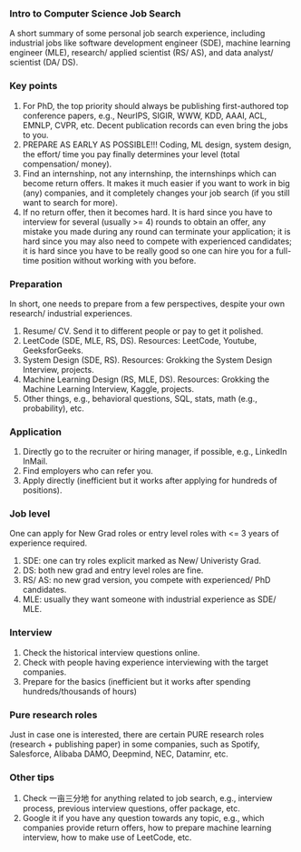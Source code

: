 ### Intro to Computer Science Job Search

A short summary of some personal job search experience, including industrial jobs like software development engineer (SDE), machine learning engineer (MLE), research/ applied scientist (RS/ AS), and data analyst/ scientist (DA/ DS).

### Key points
1) For PhD, the top priority should always be publishing first-authored top conference papers, e.g., NeurIPS, SIGIR, WWW, KDD, AAAI, ACL, EMNLP, CVPR, etc. Decent publication records can even bring the jobs to you.
2) PREPARE AS EARLY AS POSSIBLE!!! Coding, ML design, system design, the effort/ time you pay finally determines your level (total compensation/ money).
3) Find an internshinp, not any internshinp, the internshinps which can become return offers. It makes it much easier if you want to work in big (any) companies, and it completely changes your job search (if you still want to search for more).
4) If no return offer, then it becomes hard. It is hard since you have to interview for several (usually >= 4) rounds to obtain an offer, any mistake you made during any round can terminate your application; it is hard since you may also need to compete with experienced candidates; it is hard since you have to be really good so one can hire you for a full-time position without working with you before.

### Preparation
In short, one needs to prepare from a few perspectives, despite your own research/ industrial experiences.

1) Resume/ CV. Send it to different people or pay to get it polished.
2) LeetCode (SDE, MLE, RS, DS). Resources: LeetCode, Youtube, GeeksforGeeks.
3) System Design (SDE, RS). Resources: Grokking the System Design Interview, projects.
4) Machine Learning Design (RS, MLE, DS). Resources: Grokking the Machine Learning Interview, Kaggle, projects.
5) Other things, e.g., behavioral questions, SQL, stats, math (e.g., probability), etc. 

### Application
1) Directly go to the recruiter or hiring manager, if possible, e.g., LinkedIn InMail.
2) Find employers who can refer you.
3) Apply directly (inefficient but it works after applying for hundreds of positions).

### Job level
One can apply for New Grad roles or entry level roles with <= 3 years of experience required. 

1) SDE: one can try roles explicit marked as New/ Univeristy Grad.
2) DS: both new grad and entry level roles are fine.
3) RS/ AS: no new grad version, you compete with experienced/ PhD candidates.
4) MLE: usually they want someone with industrial experience as SDE/ MLE. 

### Interview
1) Check the historical interview questions online.
2) Check with people having experience interviewing with the target companies.
3) Prepare for the basics (inefficient but it works after spending hundreds/thousands of hours)

### Pure research roles
Just in case one is interested, there are certain PURE research roles (research + publishing paper) in some companies, such as Spotify, Salesforce, Alibaba DAMO, Deepmind, NEC, Dataminr, etc.

### Other tips
1) Check 一亩三分地 for anything related to job search, e.g., interview process, previous interview questions, offer package, etc.
2) Google it if you have any question towards any topic, e.g., which companies provide return offers, how to prepare machine learning interview, how to make use of LeetCode, etc.
